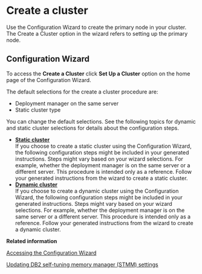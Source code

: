 # Create a cluster

Use the Configuration Wizard to create the primary node in your cluster. The Create a Cluster option in the wizard refers to setting up the primary node.

## Configuration Wizard

To access the **Create a Cluster** click **Set Up a Cluster** option on the home page of the Configuration Wizard.

The default selections for the create a cluster procedure are:

-   Deployment manager on the same server
-   Static cluster type

You can change the default selections. See the following topics for dynamic and static cluster selections for details about the configuration steps.

-   **[Static cluster](../config/cw_create_staticcluster.md)**  
If you choose to create a static cluster using the Configuration Wizard, the following configuration steps might be included in your generated instructions. Steps might vary based on your wizard selections. For example, whether the deployment manager is on the same server or a different server. This procedure is intended only as a reference. Follow your generated instructions from the wizard to create a static cluster.
-   **[Dynamic cluster](../config/cw_create_dynamiccluster.md)**  
If you choose to create a dynamic cluster using the Configuration Wizard, the following configuration steps might be included in your generated instructions. Steps might vary based on your wizard selections. For example, whether the deployment manager is on the same server or a different server. This procedure is intended only as a reference. Follow your generated instructions from the wizard to create a dynamic cluster.


**Related information**  


[Accessing the Configuration Wizard](../config/cw_run.md)

[Updating DB2 self-tuning memory manager \(STMM\) settings](../migrate/mig_t_post_db2_stmm.md)

